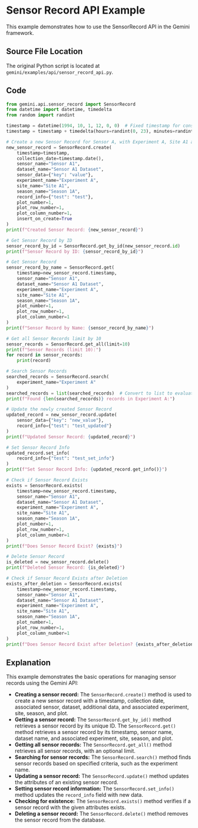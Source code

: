 # Sensor Record API Example

This example demonstrates how to use the SensorRecord API in the Gemini framework.

## Source File Location

The original Python script is located at `gemini/examples/api/sensor_record_api.py`.

## Code

```python
from gemini.api.sensor_record import SensorRecord
from datetime import datetime, timedelta
from random import randint

timestamp = datetime(1994, 10, 1, 12, 0, 0)  # Fixed timestamp for consistency
timestamp = timestamp + timedelta(hours=randint(0, 23), minutes=randint(0, 59))  # Randomize time within the day

# Create a new Sensor Record for Sensor A, with Experiment A, Site A1 and Season 1A
new_sensor_record = SensorRecord.create(
    timestamp=timestamp,
    collection_date=timestamp.date(),
    sensor_name="Sensor A1",
    dataset_name="Sensor A1 Dataset",
    sensor_data={"key": "value"},
    experiment_name="Experiment A",
    site_name="Site A1",
    season_name="Season 1A",
    record_info={"test": "test"},
    plot_number=1,
    plot_row_number=1,
    plot_column_number=1,
    insert_on_create=True
)
print(f"Created Sensor Record: {new_sensor_record}")

# Get Sensor Record by ID
sensor_record_by_id = SensorRecord.get_by_id(new_sensor_record.id)
print(f"Sensor Record by ID: {sensor_record_by_id}")

# Get Sensor Record
sensor_record_by_name = SensorRecord.get(
    timestamp=new_sensor_record.timestamp,
    sensor_name="Sensor A1",
    dataset_name="Sensor A1 Dataset",
    experiment_name="Experiment A",
    site_name="Site A1",
    season_name="Season 1A",
    plot_number=1,
    plot_row_number=1,
    plot_column_number=1
)
print(f"Sensor Record by Name: {sensor_record_by_name}")

# Get all Sensor Records limit by 10
sensor_records = SensorRecord.get_all(limit=10)
print(f"Sensor Records (limit 10):")
for record in sensor_records:
    print(record)

# Search Sensor Records
searched_records = SensorRecord.search(
    experiment_name="Experiment A"
)
searched_records = list(searched_records)  # Convert to list to evaluate the generator
print(f"Found {len(searched_records)} records in Experiment A:")

# Update the newly created Sensor Record
updated_record = new_sensor_record.update(
    sensor_data={"key": "new_value"},
    record_info={"test": "test_updated"}
)
print(f"Updated Sensor Record: {updated_record}")

# Set Sensor Record Info
updated_record.set_info(
    record_info={"test": "test_set_info"}
)
print(f"Set Sensor Record Info: {updated_record.get_info()}")

# Check if Sensor Record Exists
exists = SensorRecord.exists(
    timestamp=new_sensor_record.timestamp,
    sensor_name="Sensor A1",
    dataset_name="Sensor A1 Dataset",
    experiment_name="Experiment A",
    site_name="Site A1",
    season_name="Season 1A",
    plot_number=1,
    plot_row_number=1,
    plot_column_number=1
)
print(f"Does Sensor Record Exist? {exists}")

# Delete Sensor Record
is_deleted = new_sensor_record.delete()
print(f"Deleted Sensor Record: {is_deleted}")

# Check if Sensor Record Exists after Deletion
exists_after_deletion = SensorRecord.exists(
    timestamp=new_sensor_record.timestamp,
    sensor_name="Sensor A1",
    dataset_name="Sensor A1 Dataset",
    experiment_name="Experiment A",
    site_name="Site A1",
    season_name="Season 1A",
    plot_number=1,
    plot_row_number=1,
    plot_column_number=1
)
print(f"Does Sensor Record Exist after Deletion? {exists_after_deletion}")
```

## Explanation

This example demonstrates the basic operations for managing sensor records using the Gemini API:

*   **Creating a sensor record:** The `SensorRecord.create()` method is used to create a new sensor record with a timestamp, collection date, associated sensor, dataset, additional data, and associated experiment, site, season, and plot.
*   **Getting a sensor record:** The `SensorRecord.get_by_id()` method retrieves a sensor record by its unique ID. The `SensorRecord.get()` method retrieves a sensor record by its timestamp, sensor name, dataset name, and associated experiment, site, season, and plot.
*   **Getting all sensor records:** The `SensorRecord.get_all()` method retrieves all sensor records, with an optional limit.
*   **Searching for sensor records:** The `SensorRecord.search()` method finds sensor records based on specified criteria, such as the experiment name.
*   **Updating a sensor record:** The `SensorRecord.update()` method updates the attributes of an existing sensor record.
*   **Setting sensor record information:** The `SensorRecord.set_info()` method updates the `record_info` field with new data.
*   **Checking for existence:** The `SensorRecord.exists()` method verifies if a sensor record with the given attributes exists.
*   **Deleting a sensor record:** The `SensorRecord.delete()` method removes the sensor record from the database.
